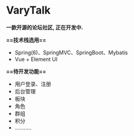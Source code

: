 # VaryTalk

<b>一款开源的论坛社区, 正在开发中.</b>

<b>==技术栈选用==</b>

* Spring(6)、SpringMVC、SpringBoot、Mybatis
* Vue + Element UI

<b>==待开发功能==</b>
* 用户登录、注册
* 后台管理
* 板块
* 角色
* 群组
* 积分
* ...........